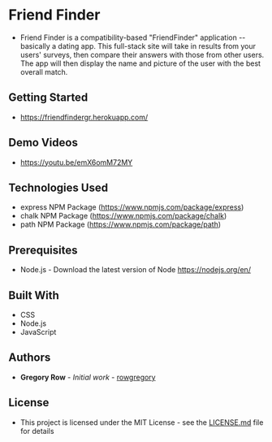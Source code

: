 # Friend Finder

 * Friend Finder is a compatibility-based "FriendFinder" application -- basically a dating app. This full-stack site will take in results from your users' surveys, then compare their answers with those from other users. The app will then display the name and picture of the user with the best overall match.

## Getting Started

  * https://friendfindergr.herokuapp.com/


     
## Demo Videos

 * https://youtu.be/emX6omM72MY
 
## Technologies Used

 
 * express NPM Package (https://www.npmjs.com/package/express)
 * chalk NPM Package (https://www.npmjs.com/package/chalk)
 * path NPM Package (https://www.npmjs.com/package/path)

## Prerequisites

 - Node.js - Download the latest version of Node https://nodejs.org/en/
 

## Built With

 * CSS
 * Node.js
 * JavaScript
 

## Authors

 * **Gregory Row** - *Initial work* - [rowgregory](https://github.com/rowgregory)

## License

 * This project is licensed under the MIT License - see the [LICENSE.md](LICENSE.md) file for details